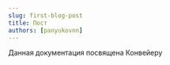 ```yaml
---
slug: first-blog-post
title: Пост
authors: [panyukovnn]
---
```


Данная документация посвящена Конвейеру